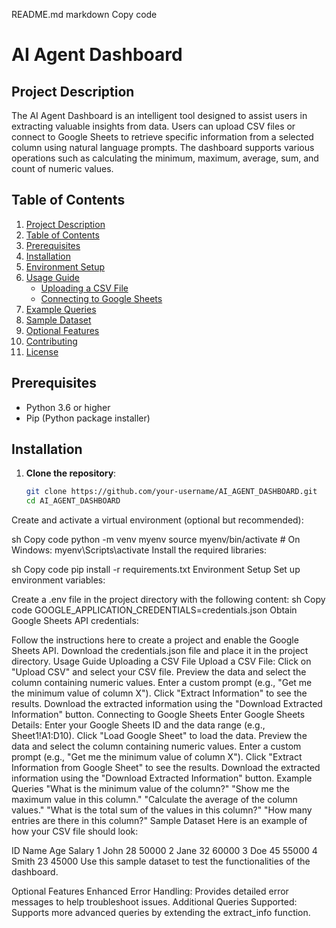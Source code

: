 README.md
markdown
Copy code
# AI Agent Dashboard

## Project Description
The AI Agent Dashboard is an intelligent tool designed to assist users in extracting valuable insights from data. Users can upload CSV files or connect to Google Sheets to retrieve specific information from a selected column using natural language prompts. The dashboard supports various operations such as calculating the minimum, maximum, average, sum, and count of numeric values.

## Table of Contents
1. [Project Description](#project-description)
2. [Table of Contents](#table-of-contents)
3. [Prerequisites](#prerequisites)
4. [Installation](#installation)
5. [Environment Setup](#environment-setup)
6. [Usage Guide](#usage-guide)
    - [Uploading a CSV File](#uploading-a-csv-file)
    - [Connecting to Google Sheets](#connecting-to-google-sheets)
7. [Example Queries](#example-queries)
8. [Sample Dataset](#sample-dataset)
9. [Optional Features](#optional-features)
10. [Contributing](#contributing)
11. [License](#license)

## Prerequisites
- Python 3.6 or higher
- Pip (Python package installer)

## Installation
1. **Clone the repository**:
   ```sh
   git clone https://github.com/your-username/AI_AGENT_DASHBOARD.git
   cd AI_AGENT_DASHBOARD
Create and activate a virtual environment (optional but recommended):

sh
Copy code
python -m venv myenv
source myenv/bin/activate  # On Windows: myenv\Scripts\activate
Install the required libraries:

sh
Copy code
pip install -r requirements.txt
Environment Setup
Set up environment variables:

Create a .env file in the project directory with the following content:
sh
Copy code
GOOGLE_APPLICATION_CREDENTIALS=credentials.json
Obtain Google Sheets API credentials:

Follow the instructions here to create a project and enable the Google Sheets API.
Download the credentials.json file and place it in the project directory.
Usage Guide
Uploading a CSV File
Upload a CSV File:
Click on "Upload CSV" and select your CSV file.
Preview the data and select the column containing numeric values.
Enter a custom prompt (e.g., "Get me the minimum value of column X").
Click "Extract Information" to see the results.
Download the extracted information using the "Download Extracted Information" button.
Connecting to Google Sheets
Enter Google Sheets Details:
Enter your Google Sheets ID and the data range (e.g., Sheet1!A1:D10).
Click "Load Google Sheet" to load the data.
Preview the data and select the column containing numeric values.
Enter a custom prompt (e.g., "Get me the minimum value of column X").
Click "Extract Information from Google Sheet" to see the results.
Download the extracted information using the "Download Extracted Information" button.
Example Queries
"What is the minimum value of the column?"
"Show me the maximum value in this column."
"Calculate the average of the column values."
"What is the total sum of the values in this column?"
"How many entries are there in this column?"
Sample Dataset
Here is an example of how your CSV file should look:

ID	Name	Age	Salary
1	John	28	50000
2	Jane	32	60000
3	Doe	45	55000
4	Smith	23	45000
Use this sample dataset to test the functionalities of the dashboard.

Optional Features
Enhanced Error Handling: Provides detailed error messages to help troubleshoot issues.
Additional Queries Supported: Supports more advanced queries by extending the extract_info function.
